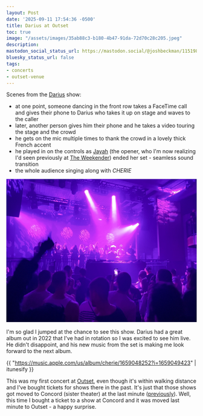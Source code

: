 ```yaml
---
layout: Post
date: '2025-09-11 17:54:36 -0500'
title: Darius at Outset
toc: true
image: "/assets/images/35ab88c3-b180-4b47-91da-72d70c28c205.jpeg"
description:
mastodon_social_status_url: https://mastodon.social/@joshbeckman/115198195963404927
bluesky_status_url: false
tags:
- concerts
- outset-venue
---
```



Scenes from the [Darius](https://www.francerocks.com/artist/darius/) show:
- at one point, someone dancing in the front row takes a FaceTime call and gives their phone to Darius who takes it up on stage and waves to the caller
- later, another person gives him their phone and he takes a video touring the stage and the crowd
- he gets on the mic multiple times to thank the crowd in a lovely thick French accent
- he played in on the controls as [Jayah](https://www.instagram.com/jayahhasson/?hl=en) (the opener, who I'm now realizing I'd seen previously at [The Weekender](https://www.joshbeckman.org/blog/attending/jungle-and-drama-at-the-july-fourth-weekender)) ended her set - seamless sound transition
- the whole audience singing along with _CHERIE_

![Darius at Outset](/assets/images/35ab88c3-b180-4b47-91da-72d70c28c205.jpeg)

I'm so glad I jumped at the chance to see this show. Darius had a great album out in 2022 that I've had in rotation so I was excited to see him live. He didn't disappoint, and his new music from the set is making me look forward to the next album.

{{ "https://music.apple.com/us/album/cherie/1659048252?i=1659049423" | itunesify }}

This was my first concert at [Outset](https://outsetlive.com/), even though it's within walking distance and I've bought tickets for shows there in the past. It's just that those shows got moved to Concord (sister theater) at the last minute ([previously](https://www.joshbeckman.org/blog/attending/bonobo-at-concord)). Well, this time I bought a ticket to a show at Concord and it was moved last minute to Outset - a happy surprise. 
